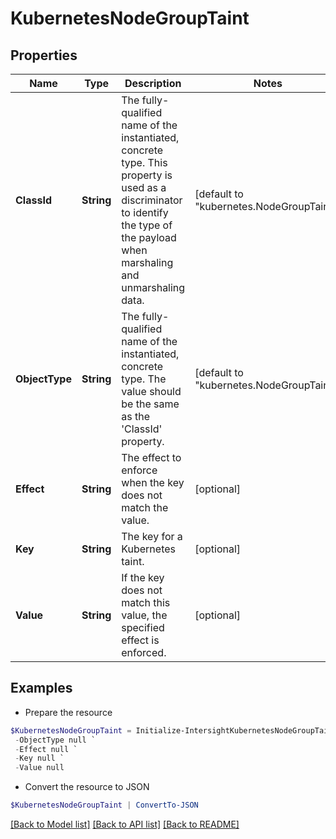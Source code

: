 # KubernetesNodeGroupTaint
## Properties

Name | Type | Description | Notes
------------ | ------------- | ------------- | -------------
**ClassId** | **String** | The fully-qualified name of the instantiated, concrete type. This property is used as a discriminator to identify the type of the payload when marshaling and unmarshaling data. | [default to "kubernetes.NodeGroupTaint"]
**ObjectType** | **String** | The fully-qualified name of the instantiated, concrete type. The value should be the same as the &#39;ClassId&#39; property. | [default to "kubernetes.NodeGroupTaint"]
**Effect** | **String** | The effect to enforce when the key does not match the value. | [optional] 
**Key** | **String** | The key for a Kubernetes taint. | [optional] 
**Value** | **String** | If the key does not match this value, the specified effect is enforced. | [optional] 

## Examples

- Prepare the resource
```powershell
$KubernetesNodeGroupTaint = Initialize-IntersightKubernetesNodeGroupTaint  -ClassId null `
 -ObjectType null `
 -Effect null `
 -Key null `
 -Value null
```

- Convert the resource to JSON
```powershell
$KubernetesNodeGroupTaint | ConvertTo-JSON
```

[[Back to Model list]](../README.md#documentation-for-models) [[Back to API list]](../README.md#documentation-for-api-endpoints) [[Back to README]](../README.md)

